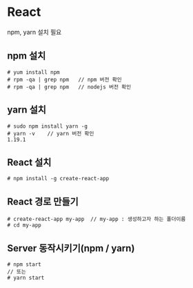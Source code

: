 # React
npm, yarn 설치 필요
## npm 설치
    # yum install npm
    # rpm -qa | grep npm   // npm 버전 확인
    # rpm -qa | grep npm   // nodejs 버전 확인
## yarn 설치    
    # sudo npm install yarn -g
    # yarn -v    // yarn 버전 확인
    1.19.1
## React 설치
    # npm install -g create-react-app    
## React 경로 만들기
    # create-react-app my-app  // my-app : 생성하고자 하는 폴더이름
    # cd my-app
    
## Server 동작시키기(npm / yarn)
    # npm start
    // 또는
    # yarn start
